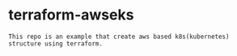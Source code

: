 # terraform-awseks
````
This repo is an example that create aws based k8s(kubernetes) structure using terraform.

````
